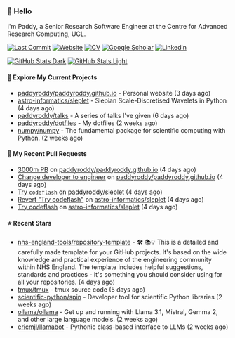 ### 👋 Hello

I'm Paddy, a Senior Research Software Engineer at the Centre for Advanced
Research Computing, UCL.

[![Last Commit](https://img.shields.io/github/last-commit/paddyroddy/paddyroddy/main?label=updated)](https://github.com/paddyroddy)
[![Website](https://img.shields.io/badge/GitHub%20Pages-222?logo=githubpages&logoColor=fff&style=for-the-badge&style=flat)](https://paddyroddy.github.io)
[![CV](https://img.shields.io/badge/CV-PDF-pink.svg)](https://paddyroddy.github.io/cv)
[![Google Scholar](https://img.shields.io/badge/Google%20Scholar-4285F4?logo=googlescholar&logoColor=fff&style=for-the-badge&style=flat)](https://scholar.google.com/citations?user=OFigHUwAAAAJ)
[![Linkedin](https://img.shields.io/badge/LinkedIn-0A66C2?logo=linkedin&logoColor=fff&style=for-the-badge&style=flat)](https://www.linkedin.com/in/patrickjamesroddy)

[![GitHub Stats Dark](https://github-readme-stats-paddyroddy.vercel.app/api?username=paddyroddy&disable_animations=true&hide_border=true&hide_title=true&include_all_commits=true&rank_icon=github&show=prs_merged,reviews&show_icons=true&theme=tokyonight)](https://github.com/paddyroddy/paddyroddy#gh-dark-mode-only)
[![GitHub Stats Light](https://github-readme-stats-paddyroddy.vercel.app/api?username=paddyroddy&disable_animations=true&hide_border=true&hide_title=true&include_all_commits=true&rank_icon=github&show=prs_merged,reviews&show_icons=true&theme=default)](https://github.com/paddyroddy/paddyroddy#gh-light-mode-only)

#### 👷 Explore My Current Projects

- [paddyroddy/paddyroddy.github.io](https://github.com/paddyroddy/paddyroddy.github.io) - Personal website
  (3 days ago)
- [astro-informatics/sleplet](https://github.com/astro-informatics/sleplet) - Slepian Scale-Discretised Wavelets in Python
  (4 days ago)
- [paddyroddy/talks](https://github.com/paddyroddy/talks) - A series of talks I&#39;ve given
  (6 days ago)
- [paddyroddy/dotfiles](https://github.com/paddyroddy/dotfiles) - My dotfiles
  (2 weeks ago)
- [numpy/numpy](https://github.com/numpy/numpy) - The fundamental package for scientific computing with Python.
  (2 weeks ago)

#### 🔨 My Recent Pull Requests

- [3000m PB](https://github.com/paddyroddy/paddyroddy.github.io/pull/105) on [paddyroddy/paddyroddy.github.io](https://github.com/paddyroddy/paddyroddy.github.io)
  (4 days ago)
- [Change developer to engineer](https://github.com/paddyroddy/paddyroddy.github.io/pull/104) on [paddyroddy/paddyroddy.github.io](https://github.com/paddyroddy/paddyroddy.github.io)
  (4 days ago)
- [Try `codeflash`](https://github.com/paddyroddy/sleplet/pull/47) on [paddyroddy/sleplet](https://github.com/paddyroddy/sleplet)
  (4 days ago)
- [Revert &#34;Try codeflash&#34;](https://github.com/astro-informatics/sleplet/pull/405) on [astro-informatics/sleplet](https://github.com/astro-informatics/sleplet)
  (4 days ago)
- [Try codeflash](https://github.com/astro-informatics/sleplet/pull/404) on [astro-informatics/sleplet](https://github.com/astro-informatics/sleplet)
  (4 days ago)

#### ⭐ Recent Stars

- [nhs-england-tools/repository-template](https://github.com/nhs-england-tools/repository-template) - 🛠️ 📚💡 This is a detailed and carefully made template for your GitHub projects. It&#39;s based on the wide knowledge and practical experience of the engineering community within NHS England. The template includes helpful suggestions, standards and practices - it&#39;s something you should consider using for all your repositories.
  (4 days ago)
- [tmux/tmux](https://github.com/tmux/tmux) - tmux source code
  (5 days ago)
- [scientific-python/spin](https://github.com/scientific-python/spin) - Developer tool for scientific Python libraries
  (2 weeks ago)
- [ollama/ollama](https://github.com/ollama/ollama) - Get up and running with Llama 3.1, Mistral, Gemma 2, and other large language models.
  (2 weeks ago)
- [ericmjl/llamabot](https://github.com/ericmjl/llamabot) - Pythonic class-based interface to LLMs
  (2 weeks ago)
